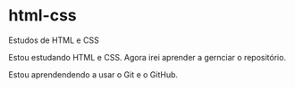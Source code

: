 # html-css

Estudos de HTML e CSS

Estou estudando HTML e CSS. Agora irei aprender a gernciar o repositório.

Estou aprendendendo a usar o Git e o GitHub.
